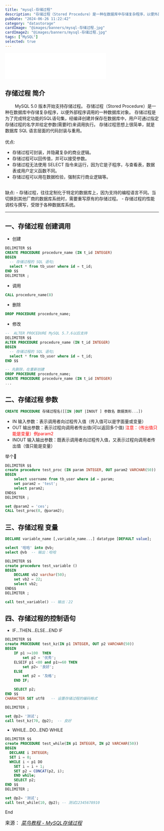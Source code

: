 ```yaml
---
title: "mysql-存储过程"
description: "存储过程（Stored Procedure）是一种在数据库中存储复杂程序，以便外部程序调用的一种数据库对象。"
pubDate: "2024-06-26 11:22:42"
category: "datastorage"
cardImage: "@images/banners/mysql-存储过程.jpg"
cardImage2: "@images/banners/mysql-存储过程.jpg"
tags: ["MySQL"]
selected: true
---
```


<iframe frameborder="no" border="0" marginwidth="0" marginheight="0" width=330 height=86 src="//music.163.com/outchain/player?type=2&id=1469215061&auto=1&height=66"></iframe>


## 存储过程 简介
&emsp;&emsp; MySQL 5.0 版本开始支持存储过程。
存储过程（Stored Procedure）是一种在数据库中存储复杂程序，以便外部程序调用的一种数据库对象。
存储过程是为了完成特定功能的SQL语句集，经编译创建并保存在数据库中，用户可通过指定存储过程的名字并给定参数(需要时)来调用执行。
存储过程思想上很简单，就是数据库 SQL 语言层面的代码封装与重用。
<br>
<br>
优点:
- 存储过程可封装，并隐藏复杂的商业逻辑。
- 存储过程可以回传值，并可以接受参数。
- 存储过程无法使用 SELECT 指令来运行，因为它是子程序，与查看表，数据表或用户定义函数不同。
- 存储过程可以用在数据检验，强制实行商业逻辑等。
<br>
缺点:
- 存储过程，往往定制化于特定的数据库上，因为支持的编程语言不同。当切换到其他厂商的数据库系统时，需要重写原有的存储过程。
- 存储过程的性能调校与撰写，受限于各种数据库系统。

-- -

## 一、存储过程 创建调用
- 创建
```sql
DELIMITER $$
CREATE PROCEDURE procedure_name (IN t_id INTEGER)
BEGIN
  -- 存储过程的 SQL 语句;
  select * from tb_user where id = t_id;
END $$
DELIMITER ;
```
- 调用

```sql
CALL procedure_name(8)
```
- 删除
```sql
DROP PROCEDURE procedure_name;
```
- 修改
```sql
--  ALTER PROCEDURE MySQL 5.7.6以后支持
DELIMITER $$
ALTER PROCEDURE procedure_name (IN t_id INTEGER)
BEGIN
  -- 存储过程的 SQL 语句;
  select * from tb_user where id = t_id;
END $$
```
```sql
-- 先删除，在重新创建
DROP PROCEDURE procedure_name;
CREATE PROCEDURE procedure_name (IN t_id INTEGER)
...
```


## 二、存储过程 参数
```sql
CREATE PROCEDURE 存储过程名([[IN |OUT |INOUT ] 参数名 数据类形...])
```
- IN 输入参数：表示调用者向过程传入值（传入值可以是字面量或变量）
- OUT 输出参数：表示过程向调用者传出值(可以返回多个值) <font color="red">注意：（传出值只能是变量）例param2</font>
- INOUT 输入输出参数：既表示调用者向过程传入值，又表示过程向调用者传出值（值只能是变量）

举个🌰
```sql
DELIMITER $$
create procedure test_proc (IN param INTEGER, OUT param2 VARCHAR(50))
BEGIN
	select username from tb_user where id = param;
	set param2 = 'test';
	select param2;
END$$
DELIMITER ;

set @param2 = 'ces';
CALL test_proc(8, @param2);
```

## 三、存储过程 变量

```sql
DECLARE variable_name [,variable_name...] datatype [DEFAULT value];

select '哈哈' into @vb;
select @vb  -- 输出：哈哈

DELIMITER $$
create procedure test_variable ()
BEGIN
	DECLARE vb2 varchar(50);  
	set vb2 = 22;
	select vb2;
END$$
DELIMITER ;

call test_variable() -- 输出：22
```
## 四、存储过程的控制语句

- IF...THEN...ELSE...END IF
```sql
DELIMITER $$
create PROCEDURE test_kz(IN p1 INTEGER, OUT p2 VARCHAR(50))
BEGIN
	IF p1 >=100  THEN
		set p2 = '优秀';
	ELSEIF p1 <80 and p1>=60 THEN
		set p2= '良好';
	ELSE
		set p2 = '及格';
	END IF;

	SELECT p2;
END $$
CHARACTER SET utf8   -- 设置存储过程的编码格式

DELIMITER ;

set @p2= '测试';
call test_kz(70, @p2);  -- 良好
```

- WHILE...DO...END WHILE
```sql
DELIMITER $$
create PROCEDURE test_while(IN p1 INTEGER, IN p2 VARCHAR(50))
BEGIN
  DECLARE i INTEGER;
  SET i = 0;
  WHILE i < p1 DO
    SET i = i + 1;
    SET p2 = CONCAT(p2, i);
	END while;  
	SELECT p2;
END $$
DELIMITER ;

set @p2= '测试';
call test_while(10, @p2); -- 测试12345678910
```
End

<font size=3 >来源： *[菜鸟教程 - MySQL存储过程](https://www.runoob.com/w3cnote/mysql-stored-procedure.html)*</font>
